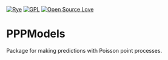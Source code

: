 [![Rye](https://img.shields.io/endpoint?url=https://raw.githubusercontent.com/astral-sh/rye/main/artwork/badge.json)](https://rye.astral.sh)
[![GPL](https://img.shields.io/badge/License-GPLv3-blue.svg)](https://github.com/galenseilis/PPPModels/blob/main/LICENSE)
[![Open Source Love](https://badges.frapsoft.com/os/v1/open-source.png?v=103)](https://github.com/ellerbrock/open-source-badges/)

# PPPModels
Package for making predictions with Poisson point processes.
